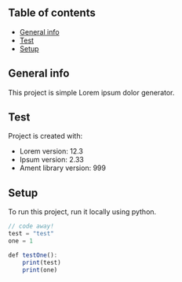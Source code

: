 ## Table of contents
* [General info](#general-info)
* [Test](#technologies)
* [Setup](#setup)

## General info
This project is simple Lorem ipsum dolor generator.
	
## Test
Project is created with:
* Lorem version: 12.3
* Ipsum version: 2.33
* Ament library version: 999
	
## Setup
To run this project, run it locally using python.

```javascript
// code away!
test = "test"
one = 1

def testOne():
	print(test)
	print(one)
```
